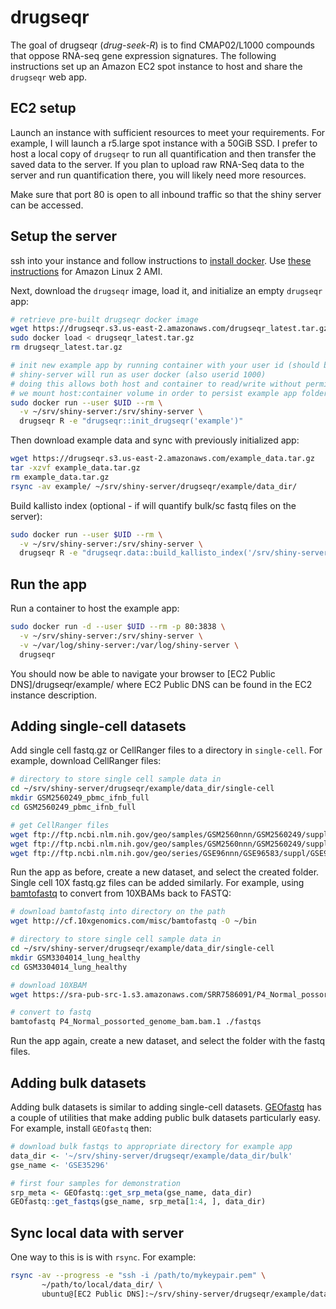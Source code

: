 # drugseqr

<!-- badges: start -->
<!-- badges: end -->

The goal of drugseqr (*drug-seek-R*) is to find CMAP02/L1000 compounds that oppose RNA-seq gene expression signatures. The following instructions set up an Amazon EC2 spot instance to host and share the `drugseqr` web app.

## EC2 setup

Launch an instance with sufficient resources to meet your requirements. For example, I will launch a r5.large spot instance with a 50GiB SSD. I prefer to host a local copy of `drugseqr` to run all quantification and then transfer the saved data to the server. If you plan to upload raw RNA-Seq data to the server and run quantification there, you will likely need more resources.

Make sure that port 80 is open to all inbound traffic so that the shiny server can be accessed.

## Setup the server


ssh into your instance and follow instructions to [install docker](https://docs.docker.com/install/). Use [these instructions](https://docs.aws.amazon.com/AmazonECS/latest/developerguide/docker-basics.html#install_docker) for Amazon Linux 2 AMI.

Next, download the `drugseqr` image, load it, and initialize an empty `drugseqr` app:

```bash
# retrieve pre-built drugseqr docker image
wget https://drugseqr.s3.us-east-2.amazonaws.com/drugseqr_latest.tar.gz
sudo docker load < drugseqr_latest.tar.gz
rm drugseqr_latest.tar.gz

# init new example app by running container with your user id (should be 1000)
# shiny-server will run as user docker (also userid 1000)
# doing this allows both host and container to read/write without permission issues
# we mount host:container volume in order to persist example app folders that are created inside the container
sudo docker run --user $UID --rm \
  -v ~/srv/shiny-server:/srv/shiny-server \
  drugseqr R -e "drugseqr::init_drugseqr('example')"
```


Then download example data and sync with previously initialized app:

```bash
wget https://drugseqr.s3.us-east-2.amazonaws.com/example_data.tar.gz
tar -xzvf example_data.tar.gz
rm example_data.tar.gz
rsync -av example/ ~/srv/shiny-server/drugseqr/example/data_dir/
```

Build kallisto index (optional - if will quantify bulk/sc fastq files on the server):

```bash
sudo docker run --user $UID --rm \
  -v ~/srv/shiny-server:/srv/shiny-server \
  drugseqr R -e "drugseqr.data::build_kallisto_index('/srv/shiny-server/drugseqr')"
```

## Run the app

Run a container to host the example app:

```bash
sudo docker run -d --user $UID --rm -p 80:3838 \
  -v ~/srv/shiny-server:/srv/shiny-server \
  -v ~/var/log/shiny-server:/var/log/shiny-server \
  drugseqr
```

You should now be able to navigate your browser to  [EC2 Public DNS]/drugseqr/example/ where EC2 Public DNS can be found in the EC2 instance description.


## Adding single-cell datasets

Add single cell fastq.gz or CellRanger files to a directory in `single-cell`. For example, download CellRanger files:

```bash
# directory to store single cell sample data in  
cd ~/srv/shiny-server/drugseqr/example/data_dir/single-cell
mkdir GSM2560249_pbmc_ifnb_full
cd GSM2560249_pbmc_ifnb_full

# get CellRanger files
wget ftp://ftp.ncbi.nlm.nih.gov/geo/samples/GSM2560nnn/GSM2560249/suppl/GSM2560249%5F2%2E2%2Emtx%2Egz
wget ftp://ftp.ncbi.nlm.nih.gov/geo/samples/GSM2560nnn/GSM2560249/suppl/GSM2560249%5Fbarcodes%2Etsv%2Egz
wget ftp://ftp.ncbi.nlm.nih.gov/geo/series/GSE96nnn/GSE96583/suppl/GSE96583%5Fbatch2%2Egenes%2Etsv%2Egz

```

Run the app as before, create a new dataset, and select the created folder. Single cell 10X fastq.gz files can be added similarly. For example, using [bamtofastq](https://support.10xgenomics.com/docs/bamtofastq) to convert from 10XBAMs back to FASTQ:

```bash
# download bamtofastq into directory on the path
wget http://cf.10xgenomics.com/misc/bamtofastq -O ~/bin

# directory to store single cell sample data in  
cd ~/srv/shiny-server/drugseqr/example/data_dir/single-cell
mkdir GSM3304014_lung_healthy
cd GSM3304014_lung_healthy

# download 10XBAM
wget https://sra-pub-src-1.s3.amazonaws.com/SRR7586091/P4_Normal_possorted_genome_bam.bam.1

# convert to fastq
bamtofastq P4_Normal_possorted_genome_bam.bam.1 ./fastqs
```

Run the app again, create a new dataset, and select the folder with the fastq files.

## Adding bulk datasets

Adding bulk datasets is similar to adding single-cell datasets. [GEOfastq](https://github.com/alexvpickering/GEOfastq) has a couple of utilities that make adding public bulk datasets particularly easy. For example, install `GEOfastq` then:

```R
# download bulk fastqs to appropriate directory for example app
data_dir <- '~/srv/shiny-server/drugseqr/example/data_dir/bulk'
gse_name <- 'GSE35296'

# first four samples for demonstration
srp_meta <- GEOfastq::get_srp_meta(gse_name, data_dir)
GEOfastq::get_fastqs(gse_name, srp_meta[1:4, ], data_dir)
```

## Sync local data with server

One way to this is is with `rsync`. For example:

```bash
rsync -av --progress -e "ssh -i /path/to/mykeypair.pem" \
       ~/path/to/local/data_dir/ \ 
       ubuntu@[EC2 Public DNS]:~/srv/shiny-server/drugseqr/example/data_dir/
```
